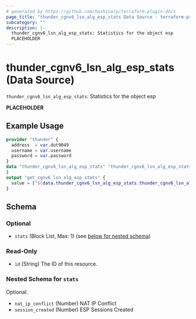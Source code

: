 ```yaml
---
# generated by https://github.com/hashicorp/terraform-plugin-docs
page_title: "thunder_cgnv6_lsn_alg_esp_stats Data Source - terraform-provider-thunder"
subcategory: ""
description: |-
  thunder_cgnv6_lsn_alg_esp_stats: Statistics for the object esp
  PLACEHOLDER
---
```


# thunder_cgnv6_lsn_alg_esp_stats (Data Source)

`thunder_cgnv6_lsn_alg_esp_stats`: Statistics for the object esp

__PLACEHOLDER__

## Example Usage

```terraform
provider "thunder" {
  address  = var.dut9049
  username = var.username
  password = var.password
}
data "thunder_cgnv6_lsn_alg_esp_stats" "thunder_cgnv6_lsn_alg_esp_stats" {
}
output "get_cgnv6_lsn_alg_esp_stats" {
  value = ["${data.thunder_cgnv6_lsn_alg_esp_stats.thunder_cgnv6_lsn_alg_esp_stats}"]
}
```

<!-- schema generated by tfplugindocs -->
## Schema

### Optional

- `stats` (Block List, Max: 1) (see [below for nested schema](#nestedblock--stats))

### Read-Only

- `id` (String) The ID of this resource.

<a id="nestedblock--stats"></a>
### Nested Schema for `stats`

Optional:

- `nat_ip_conflict` (Number) NAT IP Conflict
- `session_created` (Number) ESP Sessions Created


